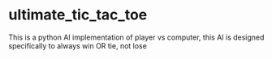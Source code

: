 # ultimate_tic_tac_toe
This is a python AI implementation of player vs computer, this AI is designed specifically to always win OR tie, not lose
